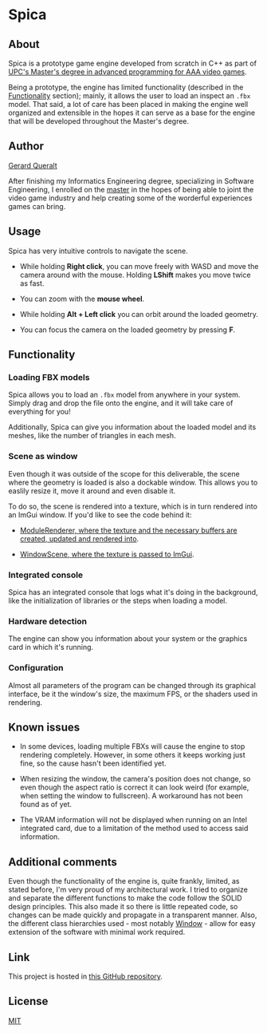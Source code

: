 # Spica

## About

Spica is a prototype game engine developed from scratch in C++ as part of [UPC's Master's degree in advanced programming for AAA video games](https://www.talent.upc.edu/ing/estudis/formacio/curs/201200/master-advanced-programming-aaa-video-games/).

Being a prototype, the engine has limited functionality (described in the [Functionality](#Functionality) section); mainly, it allows the user to load an inspect an `.fbx` model. That said, a lot of care has been placed in making the engine well organized and extensible in the hopes it can serve as a base for the engine that will be developed throughout the Master's degree.

## Author

[Gerard Queralt](https://github.com/gerard-queralt)

After finishing my Informatics Engineering degree, specializing in Software Engineering, I enrolled on the [master](https://www.talent.upc.edu/ing/estudis/formacio/curs/201200/master-advanced-programming-aaa-video-games/) in the hopes of being able to joint the video game industry and help creating some of the worderful experiences games can bring.

## Usage

Spica has very intuitive controls to navigate the scene.

- While holding **Right click**, you can move freely with WASD and move the camera around with the mouse. Holding **LShift** makes you move twice as fast.

- You can zoom with the **mouse wheel**.

- While holding **Alt + Left click** you can orbit around the loaded geometry.

- You can focus the camera on the loaded geometry by pressing **F**.

## Functionality

### Loading FBX models

Spica allows you to load an `.fbx` model from anywhere in your system. Simply drag and drop the file onto the engine, and it will take care of everything for you!

Additionally, Spica can give you information about the loaded model and its meshes, like the number of triangles in each mesh.

### Scene as window

Even though it was outside of the scope for this deliverable, the scene where the geometry is loaded is also a dockable window. This allows you to easlily resize it, move it around and even disable it.

To do so, the scene is rendered into a texture, which is in turn rendered into an ImGui window. If you'd like to see the code behind it:

- [ModuleRenderer, where the texture and the necessary buffers are created, updated and rendered into](https://github.com/gerard-queralt/Spica/blob/main/Spica/Source/Modules/ModuleRender.cpp).

- [WindowScene, where the texture is passed to ImGui](https://github.com/gerard-queralt/Spica/blob/main/Spica/Source/Models/Windows/EditorWindows/WindowScene.cpp).

### Integrated console

Spica has an integrated console that logs what it's doing in the background, like the initialization of libraries or the steps when loading a model.

### Hardware detection

The engine can show you information about your system or the graphics card in which it's running.

### Configuration

Almost all parameters of the program can be changed through its graphical interface, be it the window's size, the maximum FPS, or the shaders used in rendering.

## Known issues

- In some devices, loading multiple FBXs will cause the engine to stop rendering completely. However, in some others it keeps working just fine, so the cause hasn't been identified yet.

- When resizing the window, the camera's position does not change, so even though the aspect ratio is correct it can look weird (for example, when setting the window to fullscreen). A workaround has not been found as of yet.

- The VRAM information will not be displayed when running on an Intel integrated card, due to a limitation of the method used to access said information.

## Additional comments

Even though the functionality of the engine is, quite frankly, limited, as stated before, I'm very proud of my architectural work. I tried to organize and separate the different functions to make the code follow the SOLID design principles. This also made it so there is little repeated code, so changes can be made quickly and propagate in a transparent manner. Also, the different class hierarchies used - most notably [Window](https://github.com/gerard-queralt/Spica/tree/main/Spica/Source/Models/Windows) - allow for easy extension of the software with minimal work required.

## Link

This project is hosted in [this GitHub repository](https://github.com/gerard-queralt/Spica).

## License

[MIT](https://choosealicense.com/licenses/mit/)